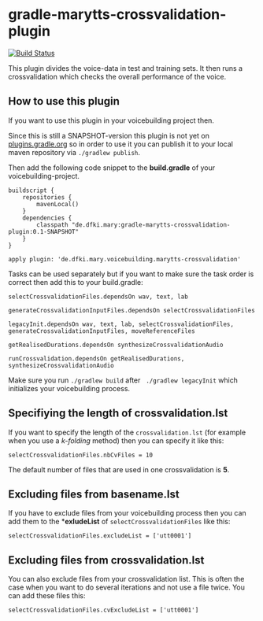 # gradle-marytts-crossvalidation-plugin

[![Build Status](https://travis-ci.org/insa-k/gradle-marytts-crossvalidation-plugin.svg?branch=master)](https://travis-ci.org/insa-k/gradle-marytts-crossvalidation-plugin)

This plugin divides the voice-data in test and training sets. It then runs a crossvalidation which checks the overall performance of the voice.

## How to use this plugin

If you want to use this plugin in your voicebuilding project then.

Since this is still a SNAPSHOT-version this plugin is not yet on [plugins.gradle.org](plugins.gradle.org) so in order to use it you can publish it to your local maven repository via ` ./gradlew publish `.


Then add the following code snippet to the **build.gradle** of your voicebuilding-project.

```
buildscript {
    repositories {
        mavenLocal()
    }
    dependencies {
        classpath "de.dfki.mary:gradle-marytts-crossvalidation-plugin:0.1-SNAPSHOT"
    }
}

apply plugin: 'de.dfki.mary.voicebuilding.marytts-crossvalidation'

```


Tasks can be used separately but if you want to make sure the task order is correct then add this to your build.gradle:

```
selectCrossvalidationFiles.dependsOn wav, text, lab

generateCrossvalidationInputFiles.dependsOn selectCrossvalidationFiles

legacyInit.dependsOn wav, text, lab, selectCrossvalidationFiles, generateCrossvalidationInputFiles, moveReferenceFiles

getRealisedDurations.dependsOn synthesizeCrossvalidationAudio

runCrossvalidation.dependsOn getRealisedDurations, synthesizeCrossvalidationAudio
```

Make sure you run ` ./gradlew build ` after ` ./gradlew legacyInit` which initializes your voicebuilding process.

## Specifiying the length of crossvalidation.lst
If you want to specify the length of the `crossvalidation.lst` (for example when you use a *k-folding* method) then you can specify it like this:
```
selectCrossvalidationFiles.nbCvFiles = 10
```
The default number of files that are used in one crossvalidation is **5**.

## Excluding files from basename.lst
If you have to exclude files from your voicebuilding process then you can add them to the ***exludeList** of `selectCrossvalidationFiles` like this:
```
selectCrossvalidationFiles.excludeList = ['utt0001']
```

## Excluding files from crossvalidation.lst
You can also exclude files from your crossvalidation list. This is often the case when you want to do several iterations and not use a file twice. You can add these files this:
```
selectCrossvalidationFiles.cvExcludeList = ['utt0001']
```

